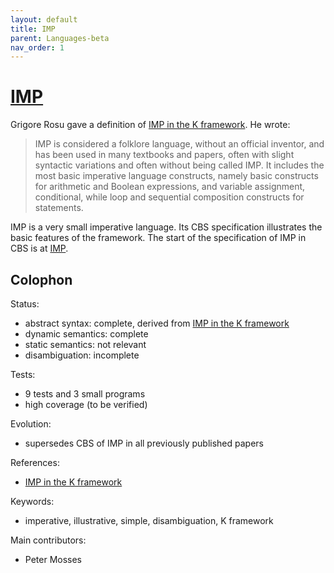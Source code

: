 ```yaml
---
layout: default
title: IMP
parent: Languages-beta
nav_order: 1
---
```


[IMP]
=====

Grigore Rosu gave a definition of [IMP in the K framework]. He wrote:

> IMP is considered a folklore language, without an official inventor,
> and has been used in many textbooks and papers, often with slight
> syntactic variations and often without being called IMP. It includes
> the most basic imperative language constructs, namely basic constructs
> for arithmetic and Boolean expressions, and variable assignment,
> conditional, while loop and sequential composition constructs for statements.

IMP is a very small imperative language. Its CBS specification illustrates the
basic features of the framework. The start of the specification of IMP in CBS
is at [IMP].

Colophon
--------

Status:
  - abstract syntax:   complete, derived from [IMP in the K framework]
  - dynamic semantics: complete
  - static semantics:  not relevant
  - disambiguation:    incomplete

Tests:
  - 9 tests and 3 small programs
  - high coverage (to be verified)

Evolution:
  - supersedes CBS of IMP in all previously published papers

References:
  - [IMP in the K framework]

Keywords:
  - imperative, illustrative, simple, disambiguation, K framework

Main contributors:
  - Peter Mosses

[IMP in the K framework]: http://www.kframework.org/language-pdfs/new/imp.pdf

[IMP]: /CBS-beta/Languages-beta/IMP/IMP-cbs/IMP/IMP-Start

[Browsing Guide]: https://plancomps.github.io/CBS-beta/Guide/Browsing
